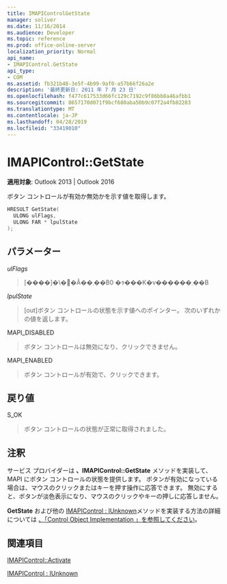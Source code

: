 ```yaml
---
title: IMAPIControlGetState
manager: soliver
ms.date: 11/16/2014
ms.audience: Developer
ms.topic: reference
ms.prod: office-online-server
localization_priority: Normal
api_name:
- IMAPIControl.GetState
api_type:
- COM
ms.assetid: fb321b48-3e5f-4b99-9af0-a57b66f26a2e
description: '最終更新日: 2011 年 7 月 23 日'
ms.openlocfilehash: f477c617533d66fc129c7192c9f86bb8a46afbb1
ms.sourcegitcommit: 8657170d071f9bcf680aba50b9c07f2a4fb82283
ms.translationtype: MT
ms.contentlocale: ja-JP
ms.lasthandoff: 04/28/2019
ms.locfileid: "33419010"
---
```

# <a name="imapicontrolgetstate"></a>IMAPIControl::GetState

  
  
**適用対象**: Outlook 2013 | Outlook 2016 
  
ボタン コントロールが有効か無効かを示す値を取得します。
  
```cpp
HRESULT GetState(
  ULONG ulFlags,
  ULONG FAR * lpulState
);
```

## <a name="parameters"></a>パラメーター

 _ulFlags_
  
> [����]�\�񂳂�Ă��܂��B0 �ɂ���K�v������܂��B
    
 _lpulState_
  
> [out]ボタン コントロールの状態を示す値へのポインター。 次のいずれかの値を返します。
    
MAPI_DISABLED 
  
> ボタン コントロールは無効になり、クリックできません。 
    
MAPI_ENABLED 
  
> ボタン コントロールが有効で、クリックできます。
    
## <a name="return-value"></a>戻り値

S_OK 
  
> ボタン コントロールの状態が正常に取得されました。
    
## <a name="remarks"></a>注釈

サービス プロバイダーは **、IMAPIControl::GetState** メソッドを実装して、MAPI にボタン コントロールの状態を提供します。 ボタンが有効になっている場合は、マウスのクリックまたはキーを押す操作に応答できます。 無効にすると、ボタンが淡色表示になり、マウスのクリックやキーの押しに応答しません。 
  
**GetState** および他の [IMAPIControl : IUnknown](imapicontroliunknown.md)メソッドを実装する方法の詳細については [、「Control Object Implementation 」を参照してください](control-object-implementation.md)。
  
## <a name="see-also"></a>関連項目



[IMAPIControl::Activate](imapicontrol-activate.md)
  
[IMAPIControl : IUnknown](imapicontroliunknown.md)

